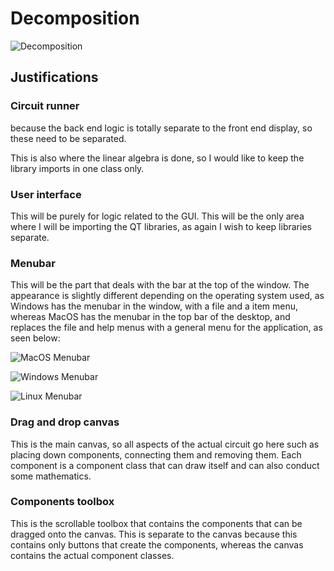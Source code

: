 # Decomposition

![Decomposition](images/decomposition.png)


## Justifications


### Circuit runner
because the back end logic is totally separate to the front end display, so
these need to be separated.

This is also where the linear algebra is done, so I would like to keep the library
imports in one class only.


### User interface

This will be purely for logic related to the GUI. This will be the only area where I
will be importing the QT libraries, as again I wish to keep libraries separate.


### Menubar

This will be the part that deals with the bar at the top of the window.
The appearance is slightly different depending on the operating system used,
as Windows has the menubar in the window, with a file and a item menu, whereas
MacOS has the menubar in the top bar of the desktop, and replaces the file and
help menus with a general menu for the application, as seen below:

![MacOS Menubar](images/titlebar_mac.png)

![Windows Menubar](images/titlebar_win.png)

![Linux Menubar](images/titlebar_lin.png)

### Drag and drop canvas

This is the main canvas, so all aspects of the actual circuit go here such as placing
down components, connecting them and removing them. Each component is a component class
that can draw itself and can also conduct some mathematics.

### Components toolbox

This is the scrollable toolbox that contains the components that can be dragged onto the
canvas. This is separate to the canvas because this contains only buttons that create the
components, whereas the canvas contains the actual component classes.
